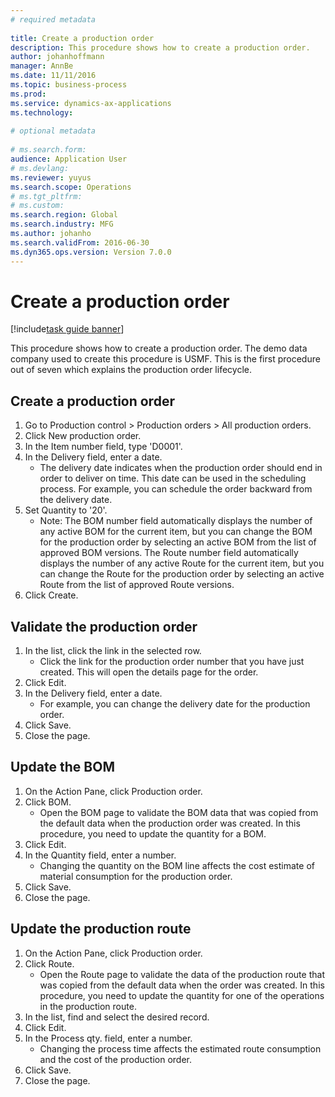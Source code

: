 ```yaml
--- 
# required metadata 
 
title: Create a production order
description: This procedure shows how to create a production order. 
author: johanhoffmann
manager: AnnBe 
ms.date: 11/11/2016
ms.topic: business-process 
ms.prod:  
ms.service: dynamics-ax-applications 
ms.technology:  
 
# optional metadata 
 
# ms.search.form:   
audience: Application User 
# ms.devlang:  
ms.reviewer: yuyus
ms.search.scope: Operations 
# ms.tgt_pltfrm:  
# ms.custom:  
ms.search.region: Global
ms.search.industry: MFG
ms.author: johanho
ms.search.validFrom: 2016-06-30 
ms.dyn365.ops.version: Version 7.0.0 
---
```

# Create a production order

[!include[task guide banner](../../includes/task-guide-banner.md)]

This procedure shows how to create a production order. The demo data company used to create this procedure is USMF. This is the first procedure out of seven which explains the production order lifecycle.


## Create a production order
1. Go to Production control > Production orders > All production orders.
2. Click New production order.
3. In the Item number field, type 'D0001'.
4. In the Delivery field, enter a date.
    * The delivery date indicates when the production order should end in order to deliver on time. This date can be used in the scheduling process. For example, you can schedule the order backward from the delivery date.  
5. Set Quantity to '20'.
    * Note: The BOM number field automatically displays the number of any active BOM for the current item, but you can change the BOM for the production order by selecting an active BOM from the list of approved BOM versions.    The Route number field automatically displays the number of any active Route for the current item, but you can change the Route for the production order by selecting an active Route from the list of approved Route versions.  
6. Click Create.

## Validate the production order
1. In the list, click the link in the selected row.
    * Click the link for the production order number that you have just created. This will open the details page for the order.  
2. Click Edit.
3. In the Delivery field, enter a date.
    * For example, you can change the delivery date for the production order.  
4. Click Save.
5. Close the page.

## Update the BOM
1. On the Action Pane, click Production order.
2. Click BOM.
    * Open the BOM page to validate the BOM data that was copied from the default data when the production order was created. In this procedure, you need to update the quantity for a BOM.  
3. Click Edit.
4. In the Quantity field, enter a number.
    * Changing the quantity on the BOM line affects the cost estimate of material consumption for the production order.  
5. Click Save.
6. Close the page.

## Update the production route
1. On the Action Pane, click Production order.
2. Click Route.
    * Open the Route page to validate the data of the production route that was copied from the default data when the order was created. In this procedure, you need to update the quantity for one of the operations in the production route.  
3. In the list, find and select the desired record.
4. Click Edit.
5. In the Process qty. field, enter a number.
    * Changing the process time affects the estimated route consumption and the cost of the production order.  
6. Click Save.
7. Close the page.

